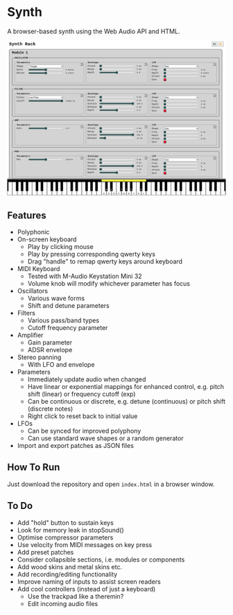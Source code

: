 # Synth

A browser-based synth using the Web Audio API and HTML.

![synth screenshot](./images/screenshot11.png)

## Features

* Polyphonic
* On-screen keyboard
    * Play by clicking mouse
    * Play by pressing corresponding qwerty keys
    * Drag "handle" to remap qwerty keys around keyboard
* MIDI Keyboard
    * Tested with M-Audio Keystation Mini 32
    * Volume knob will modify whichever parameter has focus
* Oscillators
    * Various wave forms
    * Shift and detune parameters
* Filters
    * Various pass/band types
    * Cutoff frequency parameter
* Amplifier
    * Gain parameter
    * ADSR envelope
* Stereo panning
    * With LFO and envelope
* Parameters
    * Immediately update audio when changed
    * Have linear or exponential mappings for enhanced control, e.g. pitch shift (linear) or frequency cutoff (exp)
    * Can be continuous or discrete, e.g. detune (continuous) or pitch shift (discrete notes)
    * Right click to reset back to initial value
* LFOs
    * Can be synced for improved polyphony
    * Can use standard wave shapes or a random generator
* Import and export patches as JSON files

## How To Run

Just download the repository and open `index.html` in a browser window.

## To Do

* Add "hold" button to sustain keys
* Look for memory leak in stopSound()
* Optimise compressor parameters
* Use velocity from MIDI messages on key press
* Add preset patches
* Consider collapsible sections, i.e. modules or components
* Add wood skins and metal skins etc.
* Add recording/editing functionality
* Improve naming of inputs to assist screen readers
* Add cool controllers (instead of just a keyboard)
    * Use the trackpad like a theremin?
    * Edit incoming audio files

